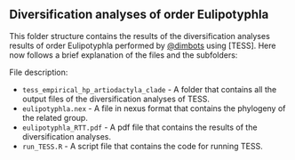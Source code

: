 Diversification analyses of order Eulipotyphla
--------------

This folder structure contains the results of the diversification analyses results of order Eulipotyphla
performed by [@dimbots](http://github.com/dimbots) using [TESS].
Here now follows a brief explanation of the files and the subfolders:

File description:

- `tess_empirical_hp_artiodactyla_clade` - A folder that contains all the output files of the diversification analyses of TESS.
- `eulipotyphla.nex` - A file in nexus format that contains the phylogeny of the related group.
- `eulipotyphla_RTT.pdf` - A pdf file that contains the results of the diversification analyses.
- `run_TESS.R` - A script file that contains the code for running TESS.
